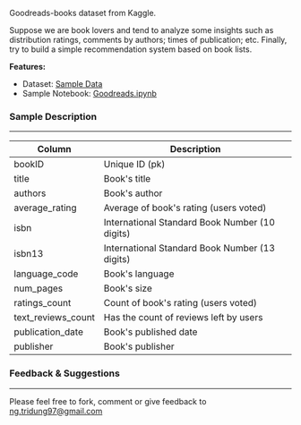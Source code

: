 Goodreads-books dataset from Kaggle.

Suppose we are book lovers and tend to analyze some insights such as distribution ratings, comments by authors; times of publication; etc. Finally, try to build a simple recommendation system based on book lists.

**Features:**
+ Dataset: [Sample Data](https://www.kaggle.com/jealousleopard/goodreadsbooks)
+ Sample Notebook: [Goodreads.ipynb](https://github.com/ngtridung97/Goodreads-Books/blob/main/Goodreads.ipynb)

### Sample Description
----------
| Column             | Description                                    |
|--------------------|------------------------------------------------|
| bookID             | Unique ID (pk)                                 |
| title              | Book's title                                   |
| authors            | Book's author                                  |
| average_rating     | Average of book's rating (users voted)         |
| isbn               | International Standard Book Number (10 digits) |
| isbn13             | International Standard Book Number (13 digits) |
| language_code      | Book's language                                |
| num_pages          | Book's size                                    |
| ratings_count      | Count of book's rating (users voted)           |
| text_reviews_count | Has the count of reviews left by users         |
| publication_date   | Book's published date                          |
| publisher          | Book's publisher                               |

### Feedback & Suggestions
----------
Please feel free to fork, comment or give feedback to ng.tridung97@gmail.com